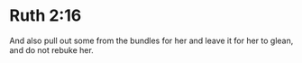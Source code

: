 # Ruth 2:16

And also pull out some from the bundles for her and leave it for her to glean, and do not rebuke her.
